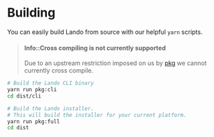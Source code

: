 Building
========

You can easily build Lando from source with our helpful `yarn` scripts.

> #### Info::Cross compiling is not currently supported
>
> Due to an upstream restriction imposed on us by [pkg](https://github.com/zeit/pkg) we cannot currently cross compile.

```bash
# Build the Lando CLI binary
yarn run pkg:cli
cd dist/cli

# Build the Lando installer.
# This will build the installer for your current platform.
yarn run pkg:full
cd dist
```
